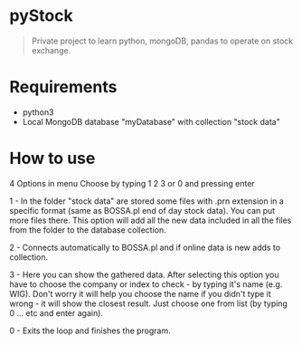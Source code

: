 # pyStock
>Private project to learn python, mongoDB, pandas to operate on stock exchange.
# Requirements
* python3
* Local MongoDB database "myDatabase" with collection "stock data"
# How to use
4 Options in menu
Choose by typing 1 2 3 or 0 and pressing enter

1 - In the folder "stock data" are stored some files with .prn extension in a specific format (same as BOSSA.pl end of day stock data). You can put more files there.
This option will add all the new data included in all the files from the folder to the database collection.

2 - Connects automatically to BOSSA.pl and if online data is new adds to collection.

3 - Here you can show the gathered data. After selecting this option you have to choose the company or index to check - by typing it's name (e.g. WIG).
Don't worry it will help you choose the name if you didn't type it wrong - it will show the closest result. 
Just choose one from list (by typing 0 ... etc and enter again).

0 - Exits the loop and finishes the program.
